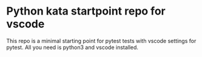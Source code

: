 # Python kata startpoint repo for vscode
This repo is a minimal starting point for pytest tests with vscode settings for pytest.
All you need is python3 and vscode installed.
